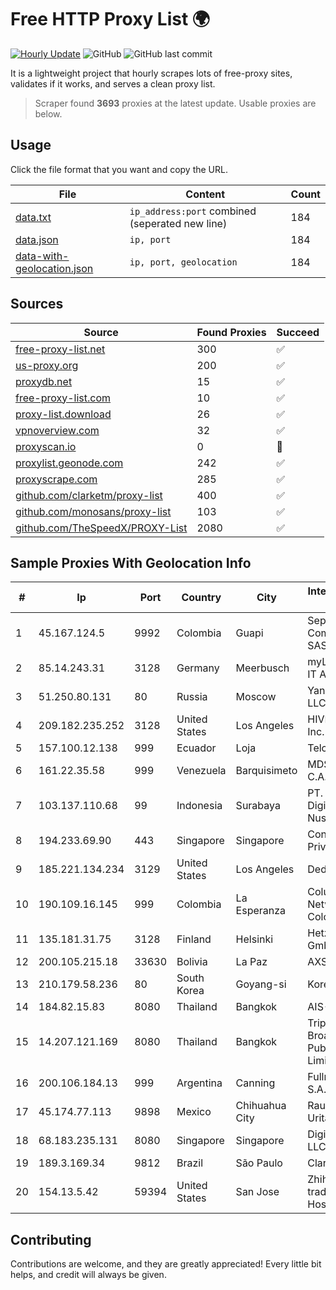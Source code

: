 
# Free HTTP Proxy List 🌍

[![Hourly Update](https://github.com/mertguvencli/http-proxy-list/actions/workflows/main.yml/badge.svg?branch=main)](https://github.com/mertguvencli/http-proxy-list/actions/workflows/main.yml)
![GitHub](https://img.shields.io/github/license/mertguvencli/http-proxy-list)
![GitHub last commit](https://img.shields.io/github/last-commit/mertguvencli/http-proxy-list)

It is a lightweight project that hourly scrapes lots of free-proxy sites, validates if it works, and serves a clean proxy list.


> Scraper found **3693** proxies at the latest update. Usable proxies are below.

## Usage

Click the file format that you want and copy the URL.


|File|Content|Count|
|----|-------|-----|
|[data.txt](https://raw.githubusercontent.com/mertguvencli/http-proxy-list/main/proxy-list/data.txt)|`ip_address:port` combined (seperated new line)|184|
|[data.json](https://raw.githubusercontent.com/mertguvencli/http-proxy-list/main/proxy-list/data.json)|`ip, port`|184|
|[data-with-geolocation.json](https://raw.githubusercontent.com/mertguvencli/http-proxy-list/main/proxy-list/data-with-geolocation.json)|`ip, port, geolocation`|184|

## Sources

|Source|Found Proxies|Succeed|
|------|-------------|-------|
|[free-proxy-list.net](https://free-proxy-list.net)|300|✅|
|[us-proxy.org](https://www.us-proxy.org)|200|✅|
|[proxydb.net](http://proxydb.net)|15|✅|
|[free-proxy-list.com](https://free-proxy-list.com/?page=&port=&type%5B%5D=http&type%5B%5D=https&up_time=0&search=Search)|10|✅|
|[proxy-list.download](https://www.proxy-list.download/HTTP)|26|✅|
|[vpnoverview.com](https://vpnoverview.com/privacy/anonymous-browsing/free-proxy-servers)|32|✅|
|[proxyscan.io](https://www.proxyscan.io)|0|🚫|
|[proxylist.geonode.com](https://proxylist.geonode.com/api/proxy-list?limit=300&page=1&sort_by=lastChecked&sort_type=desc&protocols=http,https)|242|✅|
|[proxyscrape.com](https://api.proxyscrape.com/v2/?request=displayproxies&protocol=http&timeout=10000&country=all&ssl=all&anonymity=all)|285|✅|
|[github.com/clarketm/proxy-list](https://raw.githubusercontent.com/clarketm/proxy-list/master/proxy-list-raw.txt)|400|✅|
|[github.com/monosans/proxy-list](https://raw.githubusercontent.com/monosans/proxy-list/main/proxies/http.txt)|103|✅|
|[github.com/TheSpeedX/PROXY-List](https://raw.githubusercontent.com/TheSpeedX/PROXY-List/master/http.txt)|2080|✅|


## Sample Proxies With Geolocation Info

|#|Ip|Port|Country|City|Internet Service Provider|
|-|--|----|-------|----|-------------------------|
|1|45.167.124.5|9992|Colombia|Guapi|Sepcom Comunicaciones SAS|
|2|85.14.243.31|3128|Germany|Meerbusch|myLoc managed IT AG|
|3|51.250.80.131|80|Russia|Moscow|Yandex.Cloud LLC|
|4|209.182.235.252|3128|United States|Los Angeles|HIVELOCITY, Inc.|
|5|157.100.12.138|999|Ecuador|Loja|Telconet S.A|
|6|161.22.35.58|999|Venezuela|Barquisimeto|MDS TELECOM C.A.|
|7|103.137.110.68|99|Indonesia|Surabaya|PT. Capoeng Digital Nusantara|
|8|194.233.69.90|443|Singapore|Singapore|Contabo Asia Private Limited|
|9|185.221.134.234|3129|United States|Los Angeles|DediPath|
|10|190.109.16.145|999|Colombia|La Esperanza|Columbus Networks Colombia|
|11|135.181.31.75|3128|Finland|Helsinki|Hetzner Online GmbH|
|12|200.105.215.18|33630|Bolivia|La Paz|AXS Bolivia S. A.|
|13|210.179.58.236|80|South Korea|Goyang-si|Korea Telecom|
|14|184.82.15.83|8080|Thailand|Bangkok|AIS-Fibre|
|15|14.207.121.169|8080|Thailand|Bangkok|Triple T Broadband Public Company Limited|
|16|200.106.184.13|999|Argentina|Canning|Fullnet Solutions S.A.S.|
|17|45.174.77.113|9898|Mexico|Chihuahua City|Raul Duarte Urita|
|18|68.183.235.131|8080|Singapore|Singapore|DigitalOcean, LLC|
|19|189.3.169.34|9812|Brazil|São Paulo|Claro S.A.|
|20|154.13.5.42|59394|United States|San Jose|Zhihua Lu trading as HostHub|



## Contributing

Contributions are welcome, and they are greatly appreciated! Every
little bit helps, and credit will always be given.


